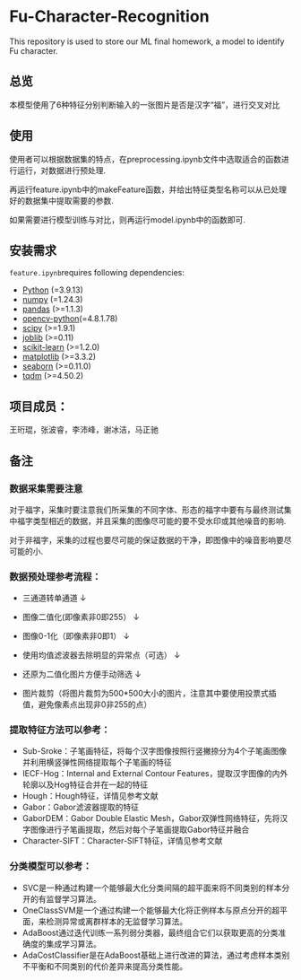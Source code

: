 # Fu-Character-Recognition
This repository is used to store our ML final homework, a model to identify Fu character. 

## 总览

本模型使用了6种特征分别判断输入的一张图片是否是汉字“福”，进行交叉对比

## 使用

使用者可以根据数据集的特点，在preprocessing.ipynb文件中选取适合的函数进行运行，对数据进行预处理.

再运行feature.ipynb中的makeFeature函数，并给出特征类型名称可以从已处理好的数据集中提取需要的参数.

如果需要进行模型训练与对比，则再运行model.ipynb中的函数即可.

## 安装需求
`feature.ipynb`requires following dependencies:

- [Python](https://www.python.org/) (=3.9.13)
- [numpy](https://numpy.org/) (=1.24.3)
- [pandas](https://pandas.pydata.org/) (>=1.1.3)
- [opencv-python](https://pypi.org/project/opencv-python/)(=4.8.1.78)
- [scipy](https://www.scipy.org/) (>=1.9.1)
- [joblib](https://pypi.org/project/joblib/) (>=0.11)
- [scikit-learn](https://scikit-learn.org/stable/) (>=1.2.0)
- [matplotlib](https://matplotlib.org/) (>=3.3.2)
- [seaborn](https://seaborn.pydata.org/) (>=0.11.0)
- [tqdm](https://tqdm.github.io/) (>=4.50.2)


## 项目成员：
王珩琨，张波睿，李沛峰，谢冰洁，马正驰



## 备注

### 数据采集需要注意

对于福字，采集时要注意我们所采集的不同字体、形态的福字中要有与最终测试集中福字类型相近的数据，并且采集的图像尽可能的要不受水印或其他噪音的影响.

对于非福字，采集的过程也要尽可能的保证数据的干净，即图像中的噪音影响要尽可能的小.


### 数据预处理参考流程：

- 三通道转单通道  $\downarrow$

- 图像二值化(即像素非0即255） $\downarrow$ 

- 图像0-1化（即像素非0即1） $\downarrow$ 

- 使用均值滤波器去除明显的异常点（可选） $\downarrow$ 

- 还原为二值化图片方便手动筛选 $\downarrow$ 

- 图片裁剪（将图片裁剪为500*500大小的图片，注意其中要使用投票式插值，避免像素点出现非0非255的点）



### 提取特征方法可以参考：

- Sub-Sroke：子笔画特征，将每个汉字图像按照行竖撇捺分为4个子笔画图像并利用横竖弹性网络提取每个子笔画的特征
- IECF-Hog：Internal and External Contour Features，提取汉字图像的内外轮廓以及Hog特征合并在一起的特征
- Hough：Hough特征，详情见参考文献
- Gabor：Gabor滤波器提取的特征
- GaborDEM：Gabor Double Elastic Mesh，Gabor双弹性网络特征，先将汉字图像进行子笔画提取，然后对每个子笔画提取Gabor特征并融合
- Character-SIFT：Character-SIFT特征，详情见参考文献


### 分类模型可以参考：

- SVC是一种通过构建一个能够最大化分类间隔的超平面来将不同类别的样本分开的有监督学习算法。
- OneClassSVM是一个通过构建一个能够最大化将正例样本与原点分开的超平面，来检测异常或离群样本的无监督学习算法。
- AdaBoost通过迭代训练一系列弱分类器，最终组合它们以获取更高的分类准确度的集成学习算法。
- AdaCostClassifier是在AdaBoost基础上进行改进的算法，通过考虑样本类别不平衡和不同类别的代价差异来提高分类性能。

